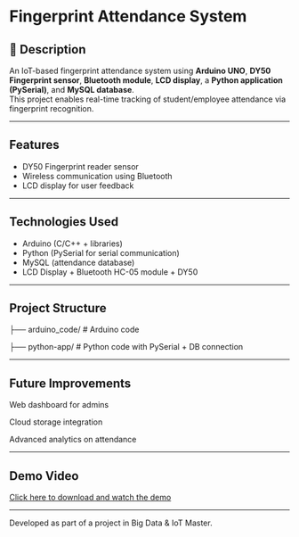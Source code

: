 # Fingerprint Attendance System

## 📌 Description
An IoT-based fingerprint attendance system using **Arduino UNO**, **DY50 Fingerprint sensor**, **Bluetooth module**, **LCD display**, a **Python application (PySerial)**, and **MySQL database**.  
This project enables real-time tracking of student/employee attendance via fingerprint recognition.

---

## Features
- DY50 Fingerprint reader sensor
- Wireless communication using Bluetooth
- LCD display for user feedback

---

## Technologies Used
- Arduino (C/C++ + libraries)
- Python (PySerial for serial communication)
- MySQL (attendance database)
- LCD Display + Bluetooth HC-05 module + DY50

---

## Project Structure
├── arduino_code/ # Arduino code

├── python-app/ # Python code with PySerial + DB connection

---

## Future Improvements

Web dashboard for admins

Cloud storage integration

Advanced analytics on attendance

---

##  Demo Video
[Click here to download and watch the demo](docs/demo.mp4)

---

Developed as part of a project in Big Data & IoT Master.
